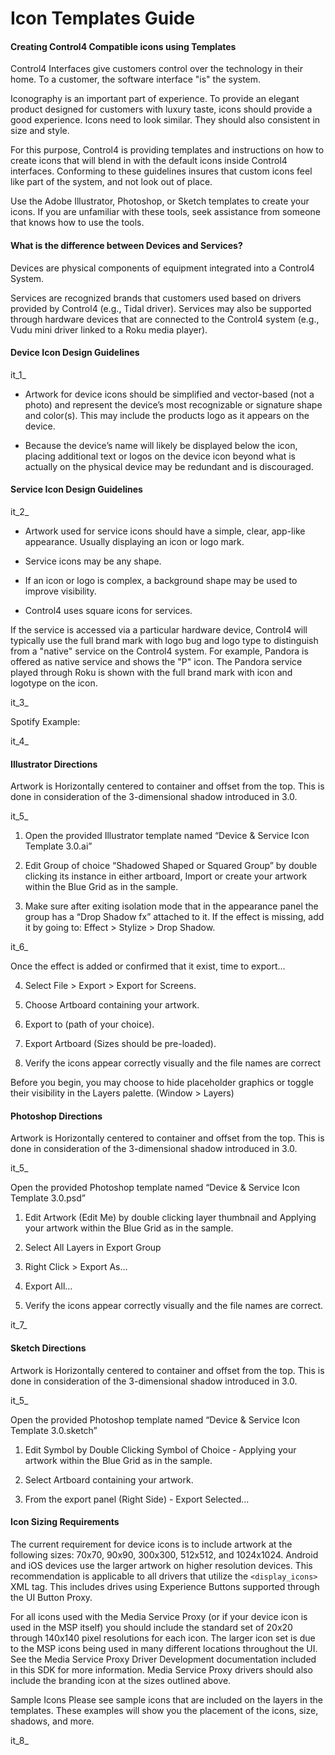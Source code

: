 # Icon Templates Guide


#### Creating Control4 Compatible icons using Templates

Control4 Interfaces give customers control over the technology in their home. To a customer, the software interface "is" the system. 

Iconography is an important part of experience. To provide an elegant product designed for customers with luxury taste, icons should provide a good experience. Icons need to look similar. They should also consistent in size and style. 

For this purpose, Control4 is providing templates and instructions on how to create icons that will blend in with the default icons inside Control4 interfaces. Conforming to these guidelines insures that custom icons feel like part of the system, and not look out of place. 

Use the Adobe Illustrator, Photoshop, or Sketch templates to create your icons. If you are unfamiliar with these tools, seek assistance from someone that knows how to use the tools.


#### What is the difference between Devices and Services?
Devices are physical components of equipment integrated into a Control4 System. 

Services are recognized brands that customers used based on drivers provided by Control4 
(e.g., Tidal driver). Services may also be supported through hardware devices that are 
connected to the Control4 system (e.g., Vudu mini driver linked to a Roku media player).  


#### Device Icon Design Guidelines

it_1_

- Artwork for device icons should be simplified and vector-based (not a photo) and represent the device’s most recognizable or signature shape and color(s). This may include the products logo as it appears on the device.

- Because the device’s name will likely be displayed below the icon, placing additional text or logos on the device icon beyond what is actually on the physical device may be redundant and is discouraged.


#### Service Icon Design Guidelines

it_2_

- Artwork used for service icons should have a simple, clear, app-like appearance. Usually displaying an icon or logo mark. 

- Service icons may be any shape. 

- If an icon or logo is complex, a background shape may be used to improve visibility. 

- Control4 uses square icons for services. 

If the service is accessed via a particular hardware device, Control4 will typically use the full brand mark with logo bug and logo type to distinguish from a "native" service on the Control4 system. For example, Pandora is offered as native service and shows the "P" icon. The Pandora service played through Roku is shown with the full brand mark with icon and 
logotype on the icon.


it_3_

Spotify Example:

it_4_

#### Illustrator Directions

Artwork is Horizontally centered to container and offset from the top. This is done in consideration of the 3-dimensional shadow introduced in 3.0. 

it_5_

1. Open the provided Illustrator template named “Device & Service Icon Template 3.0.ai” 

2. Edit Group of choice “Shadowed Shaped or Squared Group” by double clicking its instance in either artboard, Import or create your artwork within the Blue Grid as in the sample. 

3. Make sure after exiting isolation mode that in the appearance panel the group has a “Drop Shadow fx” attached to it. If the effect is missing, add it by going to: Effect \> Stylize \> Drop Shadow.

it_6_


Once the effect is added or confirmed that it exist, time to export...

4. Select File \> Export \> Export for Screens. 

5. Choose Artboard containing your artwork. 

6. Export to  (path of your choice).

7.  Export Artboard  (Sizes should be pre-loaded). 

8. Verify the icons appear correctly visually and the file names are correct

Before you begin, you may choose to hide placeholder graphics or toggle their visibility in the Layers palette. (Window \> Layers)


#### Photoshop Directions

Artwork is Horizontally centered to container and offset from the top. This is done in consideration of the 3-dimensional shadow introduced in 3.0. 

it_5_


Open the provided Photoshop template named “Device & Service Icon Template 3.0.psd” 

1. Edit Artwork (Edit Me) by double clicking layer thumbnail and Applying your artwork within the Blue Grid as in the sample.  

2. Select All Layers in Export Group 

3. Right Click \> Export As... 

4. Export All... 

5. Verify the  icons appear correctly visually and the file names are correct.

it_7_


#### Sketch Directions

Artwork is Horizontally centered to container and offset from the top. This is done in consideration of the 3-dimensional shadow introduced in 3.0. 

it_5_

Open the provided Photoshop template named “Device & Service Icon Template 3.0.sketch” 

1. Edit Symbol by Double Clicking Symbol of Choice - Applying your artwork within the Blue Grid as in the sample.  

2. Select Artboard containing your artwork. 

3. From the export panel (Right Side) - Export Selected...  


#### Icon Sizing Requirements 

The current requirement for device icons is to include artwork at the following sizes: 70x70, 90x90, 300x300, 512x512, and 1024x1024. Android and iOS devices use the larger artwork on higher resolution devices.  This recommendation is applicable to all drivers that utilize the `<display_icons>` XML tag. This includes drives using Experience Buttons supported through the UI Button Proxy. 

For all icons used with the Media Service Proxy (or if your device icon is used in the MSP itself) you should include the standard set of 20x20 through 140x140 pixel resolutions for each icon. The larger icon set is due to the MSP icons being used in many different locations throughout the UI. See the Media Service Proxy Driver Development documentation included in this SDK for more information. Media Service Proxy drivers should also include the branding icon at the sizes outlined above.

Sample Icons 
Please see sample icons that are included on the layers in the templates. These examples will show you the placement of the icons, size, shadows, and more.

it_8_